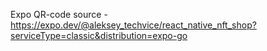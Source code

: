 Expo QR-code source -
https://expo.dev/@aleksey_techvice/react_native_nft_shop?serviceType=classic&distribution=expo-go
